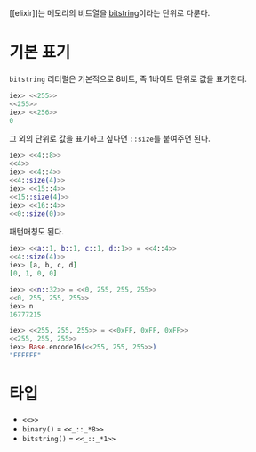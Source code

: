 [[elixir]]는 메모리의 비트열을 [bitstring]이라는 단위로 다룬다.

[bitstring]: https://elixir-lang.org/getting-started/binaries-strings-and-char-lists.html#bitstrings

# 기본 표기

`bitstring` 리터럴은 기본적으로 8비트, 즉 1바이트 단위로 값을 표기한다.

```elixir
iex> <<255>>
<<255>>
iex> <<256>>
0
```

그 외의 단위로 값을 표기하고 싶다면 `::size`를 붙여주면 된다.

```elixir
iex> <<4::8>>
<<4>>
iex> <<4::4>>
<<4::size(4)>>
iex> <<15::4>>
<<15::size(4)>>
iex> <<16::4>>
<<0::size(0)>>
```

패턴매칭도 된다.

```elixir
iex> <<a::1, b::1, c::1, d::1>> = <<4::4>>
<<4::size(4)>>
iex> [a, b, c, d]
[0, 1, 0, 0]
```

```elixir
iex> <<n::32>> = <<0, 255, 255, 255>>
<<0, 255, 255, 255>>
iex> n
16777215
```

```elixir
iex> <<255, 255, 255>> = <<0xFF, 0xFF, 0xFF>>
<<255, 255, 255>>
iex> Base.encode16(<<255, 255, 255>>)
"FFFFFF"
```

# 타입

- `<<>>`
- `binary()` = `<<_::_*8>>`
- `bitstring()` = `<<_::_*1>>`
